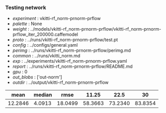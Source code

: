 ### Testing network
- *experiment* : vkitti-rf_norm-prnorm-prflow
- *palette* : None
- *weight* : ../models/vkitti-rf_norm-prnorm-prflow/vkitti-rf_norm-prnorm-prflow_iter_200000.caffemodel
- *proto* : ../runs/vkitti-rf_norm-prnorm-prflow/test.pt
- *config* : ../configs/general.yaml
- *perimg* : ../runs/vkitti-rf_norm-prnorm-prflow/perimg.md
- *common* : ../runs/vkitti_norm.md
- *exp* : ../experiments/vkitti-rf_norm-prnorm-prflow.yaml
- *report* : ../runs/vkitti-rf_norm-prnorm-prflow/README.md
- *gpu* : 0
- *out_blobs* : ['out-norm']
- *outdir* : ../output/vkitti-rf_norm-prnorm-prflow

mean | median | rmse | 11.25 | 22.5 | 30
---- | ------ | ---- | ----- | ---- | --
12.2846 | 4.0913 | 18.0499 | 58.3663 | 73.2340 | 83.8354
